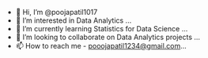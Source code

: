 - 👋 Hi, I’m @poojapatil1017
- 👀 I’m interested in Data Analytics ...
- 🌱 I’m currently learning Statistics for Data Science ...
- 💞️ I’m looking to collaborate on Data Analytics projects ...
- 📫 How to reach me - pooojapatil1234@gmail.com...

<!---
poojapatil1017/poojapatil1017 is a ✨ special ✨ repository because its `README.md` (this file) appears on your GitHub profile.
You can click the Preview link to take a look at your changes.
--->
